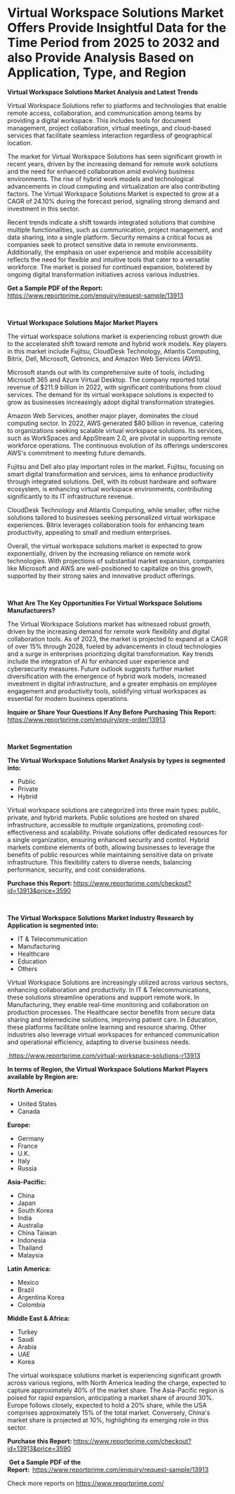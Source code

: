 <p><h1>Virtual Workspace Solutions Market Offers Provide Insightful Data for the Time Period from 2025 to 2032 and also Provide Analysis Based on Application, Type, and Region</h1></p><p><strong>Virtual Workspace Solutions Market Analysis and Latest Trends</strong></p>
<p><p>Virtual Workspace Solutions refer to platforms and technologies that enable remote access, collaboration, and communication among teams by providing a digital workspace. This includes tools for document management, project collaboration, virtual meetings, and cloud-based services that facilitate seamless interaction regardless of geographical location. </p><p>The market for Virtual Workspace Solutions has seen significant growth in recent years, driven by the increasing demand for remote work solutions and the need for enhanced collaboration amid evolving business environments. The rise of hybrid work models and technological advancements in cloud computing and virtualization are also contributing factors. The Virtual Workspace Solutions Market is expected to grow at a CAGR of 24.10% during the forecast period, signaling strong demand and investment in this sector.</p><p>Recent trends indicate a shift towards integrated solutions that combine multiple functionalities, such as communication, project management, and data sharing, into a single platform. Security remains a critical focus as companies seek to protect sensitive data in remote environments. Additionally, the emphasis on user experience and mobile accessibility reflects the need for flexible and intuitive tools that cater to a versatile workforce. The market is poised for continued expansion, bolstered by ongoing digital transformation initiatives across various industries.</p></p>
<p><strong>Get a Sample PDF of the Report:&nbsp;</strong> <a href="https://www.reportprime.com/enquiry/request-sample/13913?utm_campaign=2609&utm_medium=2&utm_source=Github&utm_content=ia&utm_term=20032025&utm_id=virtual-workspace-solutions">https://www.reportprime.com/enquiry/request-sample/13913</a></p>
<p>&nbsp;</p>
<p><strong>Virtual Workspace Solutions Major Market Players</strong></p>
<p><p>The virtual workspace solutions market is experiencing robust growth due to the accelerated shift toward remote and hybrid work models. Key players in this market include Fujitsu, CloudDesk Technology, Atlantis Computing, Bitrix, Dell, Microsoft, Getronics, and Amazon Web Services (AWS).</p><p>Microsoft stands out with its comprehensive suite of tools, including Microsoft 365 and Azure Virtual Desktop. The company reported total revenue of $211.9 billion in 2022, with significant contributions from cloud services. The demand for its virtual workspace solutions is expected to grow as businesses increasingly adopt digital transformation strategies.</p><p>Amazon Web Services, another major player, dominates the cloud computing sector. In 2022, AWS generated $80 billion in revenue, catering to organizations seeking scalable virtual workspace solutions. Its services, such as WorkSpaces and AppStream 2.0, are pivotal in supporting remote workforce operations. The continuous evolution of its offerings underscores AWS's commitment to meeting future demands.</p><p>Fujitsu and Dell also play important roles in the market. Fujitsu, focusing on smart digital transformation and services, aims to enhance productivity through integrated solutions. Dell, with its robust hardware and software ecosystem, is enhancing virtual workspace environments, contributing significantly to its IT infrastructure revenue.</p><p>CloudDesk Technology and Atlantis Computing, while smaller, offer niche solutions tailored to businesses seeking personalized virtual workspace experiences. Bitrix leverages collaboration tools for enhancing team productivity, appealing to small and medium enterprises.</p><p>Overall, the virtual workspace solutions market is expected to grow exponentially, driven by the increasing reliance on remote work technologies. With projections of substantial market expansion, companies like Microsoft and AWS are well-positioned to capitalize on this growth, supported by their strong sales and innovative product offerings.</p></p>
<p>&nbsp;</p>
<p><strong>What Are The Key Opportunities For Virtual Workspace Solutions Manufacturers?</strong></p>
<p><p>The Virtual Workspace Solutions market has witnessed robust growth, driven by the increasing demand for remote work flexibility and digital collaboration tools. As of 2023, the market is projected to expand at a CAGR of over 15% through 2028, fueled by advancements in cloud technologies and a surge in enterprises prioritizing digital transformation. Key trends include the integration of AI for enhanced user experience and cybersecurity measures. Future outlook suggests further market diversification with the emergence of hybrid work models, increased investment in digital infrastructure, and a greater emphasis on employee engagement and productivity tools, solidifying virtual workspaces as essential for modern business operations.</p></p>
<p><strong>Inquire or Share Your Questions If Any Before Purchasing This Report:</strong> <a href="https://www.reportprime.com/enquiry/pre-order/13913?utm_campaign=2609&utm_medium=2&utm_source=Github&utm_content=ia&utm_term=20032025&utm_id=virtual-workspace-solutions">https://www.reportprime.com/enquiry/pre-order/13913</a></p>
<p>&nbsp;</p>
<p><strong>Market Segmentation</strong></p>
<p><strong>The Virtual Workspace Solutions Market Analysis by types is segmented into:</strong></p>
<p><ul><li>Public</li><li>Private</li><li>Hybrid</li></ul></p>
<p><p>Virtual workspace solutions are categorized into three main types: public, private, and hybrid markets. Public solutions are hosted on shared infrastructure, accessible to multiple organizations, promoting cost-effectiveness and scalability. Private solutions offer dedicated resources for a single organization, ensuring enhanced security and control. Hybrid markets combine elements of both, allowing businesses to leverage the benefits of public resources while maintaining sensitive data on private infrastructure. This flexibility caters to diverse needs, balancing performance, security, and cost considerations.</p></p>
<p><strong>Purchase this Report:&nbsp;</strong><a href="https://www.reportprime.com/checkout?id=13913&price=3590&utm_campaign=2609&utm_medium=2&utm_source=Github&utm_content=ia&utm_term=20032025&utm_id=virtual-workspace-solutions">https://www.reportprime.com/checkout?id=13913&price=3590</a></p>
<p>&nbsp;</p>
<p><strong>The Virtual Workspace Solutions Market Industry Research by Application is segmented into:</strong></p>
<p><ul><li>IT & Telecommunication</li><li>Manufacturing</li><li>Healthcare</li><li>Education</li><li>Others</li></ul></p>
<p><p>Virtual Workspace Solutions are increasingly utilized across various sectors, enhancing collaboration and productivity. In IT & Telecommunications, these solutions streamline operations and support remote work. In Manufacturing, they enable real-time monitoring and collaboration on production processes. The Healthcare sector benefits from secure data sharing and telemedicine solutions, improving patient care. In Education, these platforms facilitate online learning and resource sharing. Other industries also leverage virtual workspaces for enhanced communication and operational efficiency, adapting to diverse business needs.</p></p>
<p><a href="https://www.reportprime.com/virtual-workspace-solutions-r13913?utm_campaign=2609&utm_medium=2&utm_source=Github&utm_content=ia&utm_term=20032025&utm_id=virtual-workspace-solutions">&nbsp;https://www.reportprime.com/virtual-workspace-solutions-r13913</a></p>
<p><strong>In terms of Region, the Virtual Workspace Solutions Market Players available by Region are:</strong></p>
<p>
    <p> <strong> North America: </strong>
        <ul>
            <li>United States</li>
            <li>Canada</li>
        </ul>
        </p> 
    <p> <strong> Europe: </strong>
        <ul>
            <li>Germany</li>
            <li>France</li>
            <li>U.K.</li>
            <li>Italy</li>
            <li>Russia</li>
        </ul>
        </p> 
    <p> <strong> Asia-Pacific: </strong>
        <ul>
            <li>China</li>
            <li>Japan</li>
            <li>South Korea</li>
            <li>India</li>
            <li>Australia</li>
            <li>China Taiwan</li>
            <li>Indonesia</li>
            <li>Thailand</li>
            <li>Malaysia</li>
        </ul>
        </p> 
    <p> <strong> Latin America: </strong>
        <ul>
            <li>Mexico</li>
            <li>Brazil</li>
            <li>Argentina Korea</li>
            <li>Colombia</li>
        </ul>
        </p> 
    <p> <strong> Middle East & Africa: </strong>
        <ul>
            <li>Turkey</li>
            <li>Saudi</li>
            <li>Arabia</li>
            <li>UAE</li>
            <li>Korea</li>
        </ul>
    </p>
    </p>
<p><p>The virtual workspace solutions market is experiencing significant growth across various regions, with North America leading the charge, expected to capture approximately 40% of the market share. The Asia-Pacific region is poised for rapid expansion, anticipating a market share of around 30%. Europe follows closely, expected to hold a 20% share, while the USA comprises approximately 15% of the total market. Conversely, China's market share is projected at 10%, highlighting its emerging role in this sector.</p></p>
<p><strong>Purchase this Report: </strong><a href="https://www.reportprime.com/checkout?id=13913&price=3590&utm_campaign=2609&utm_medium=2&utm_source=Github&utm_content=ia&utm_term=20032025&utm_id=virtual-workspace-solutions">https://www.reportprime.com/checkout?id=13913&price=3590</a></p>
<p>&nbsp;<strong>Get a Sample PDF of the Report:&nbsp;&nbsp;</strong><a href="https://www.reportprime.com/enquiry/request-sample/13913?utm_campaign=2609&utm_medium=2&utm_source=Github&utm_content=ia&utm_term=20032025&utm_id=virtual-workspace-solutions">https://www.reportprime.com/enquiry/request-sample/13913</a></p>
<p><strong></strong></p>
<p>Check more reports on <a href="https://www.reportprime.com/?utm_campaign=2609&utm_medium=2&utm_source=Github&utm_content=ia&utm_term=20032025&utm_id=virtual-workspace-solutions">https://www.reportprime.com/</a></p>
